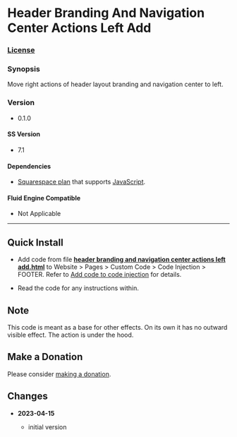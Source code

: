 # Header Branding And Navigation Center Actions Left Add

### [License][1]

### Synopsis

Move right actions of header layout branding and navigation center to left.

### Version

  * 0.1.0

#### SS Version

  * 7.1

#### Dependencies

  * [Squarespace plan][2] that supports [JavaScript][3].
  
#### Fluid Engine Compatible

  * Not Applicable

---

## Quick Install

* Add code from file **[header branding and navigation center actions left
  add.html][4]** to Website > Pages > Custom Code > Code Injection > FOOTER.
  Refer to [Add code to code injection][5] for details.
  
* Read the code for any instructions within.

## Note

This code is meant as a base for other effects. On its own it has no outward
visible effect. The action is under the hood.

## Make a Donation

Please consider [making a donation][6].

## Changes

<!-- * **2023-05-30**

  * remove errants break statement, no functional changes
  * bumped version to 0.1.1
  -->
* **2023-04-15**

  * initial version

[1]: https://github.com/tomsWebConsulting/twcsl/blob/main/LICENSE.txt#L1
[2]: https://www.squarespace.com/pricing
[3]: https://en.wikipedia.org/wiki/JavaScript
[4]: header%20branding%20and%20navigation%20center%20actions%20left%20add.html#L1
[5]: https://support.squarespace.com/hc/en-us/articles/205815908-Using-code-injection#toc-add-code-to-code-injection
[6]: https://github.com/tomsWebConsulting/twcsl#make-a-donation
